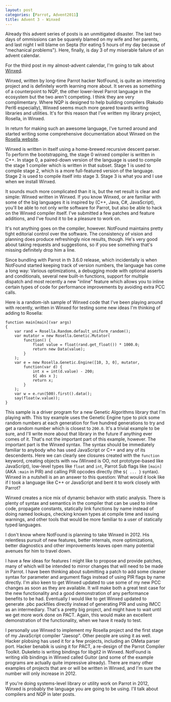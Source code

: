 ```yaml
---
layout: post
categories: [Parrot, Advent2011]
title: Advent 3 - Winxed
---
```


Already this advent series of posts is an unmitigated disaster. The last two
days of ommissions can be squarely blamed on my wife and her parents, and last
night I will blame on Septa (for eating 5 hours of my day because of "mechanical
problems"). Here, finally, is day 3 of my miserable failure of an advent
calendar.

For the third post in my almost-advent calendar, I'm going to talk about
[Winxed][].

[Winxed]: http://github.com/NotFound/winxed

Winxed, written by long-time Parrot hacker NotFound, is quite an interesting
project and is definitely worth learning more about. It serves as something
of a counterpoint to NQP, the other lower-level Parrot language in the ecosystem
but the two aren't competing. I think they are very complimentary. Where NQP
is designed to help building compilers (Rakudo Perl6 especially), Winxed seems
much more geared towards writing libraries and utilities. It's for this reason
that I've written my library project, Rosella, in Winxed.

In return for making such an awesome language, I've turned around and started
writing some comprehensive documentation about Winxed on the
[Rosella website][].

[Rosella website]: http://whiteknight.github.com/Rosella/winxed/index.html

Winxed is written in itself using a home-brewed recursive descent parser. To
perform the bootstrapping, the stage 0 winxed compiler is written in C++.
In stage 0, a paired-down version of the language is used to compile the stage 1
compiler which is written in that subset. Stage 1 is used to compile stage 2,
which is a more full-featured version of the language. Stage 2 is used to
compile itself into stage 3. Stage 3 is what you and I use when we install
Winxed.

It sounds much more complicated than it is, but the net result is clear and
simple: Winxed written in Winxed. If you know Winxed, or are familiar with
some of the big languages it is inspired by (C++, Java, C#, JavaScript),
you'll be able to not only write software for Parrot, but also be able to
hack on the Winxed compiler itself. I've submitted a few patches and feature
additions, and I've found it to be a pleasure to work on.

It's not anything goes on the compiler, however. NotFound maintains pretty tight
editorial control over the software. The consistency of vision and planning
does produce refreshingly nice results, though. He's very good about taking
requests and suggestions, so if you see something that's missing definitely drop
him a line.

Since bundling with Parrot in th 3.6.0 release, which incidentally is when
NotFound started keeping track of version numbers, the language has come a
long way: Various optimizations, a debugging mode with optional asserts
and conditionals, several new built-in functions, support for multiple
dispatch and most recently a new "inline" feature which allows you to inline
certain types of code for performance improvements by avoiding extra PCC
calls.

Here is a random-ish sample of Winxed code that I've been playing around with
recently, written in Winxed for testing some new ideas I'm thinking of adding to
Rosella:

    function main[main](var args)
    {
        var rand = Rosella.Random.default_uniform_random();
        var mutator = new Rosella.Genetic.Mutator(
            function() {
                float value = float(rand.get_float()) * 1000.0;
                return new Data(value);
            }
        );
        var e = new Rosella.Genetic.Engine([10, 3, 0], mutator,
            function(var d) {
                int x = int(d.value) - 200;
                ${ abs x };
                return x;
            }
        );
        var w = e.run(500).first().data();
        say(float(w.value));
    }

This sample is a driver program for a new Genetic Algorithms library that I'm
playing with. This toy example uses the Genetic Engine type to pick some random
numbers at each generation for five hundred generations to try and get a random
number which is closest to `200.0`. It's a trivial example to be sure, and I'll
write more about that library in the future if anything ever comes of it. That's
not the important part of this example, however. The important part is the
Winxed syntax. The syntax should be immediately familiar to anybody who has used
JavaScript or C++ and any of its descendents. Here we can clearly see closures
created with the `function` keyword, creating objects with `new` (Winxed is OO,
not prototype-based like JavaScript), low-level types like `float` and `int`,
Parrot Sub flags like `[main]` (AKA `:main` in PIR) and calling PIR opcodes
directly (the `${ ... }` syntax). Winxed in a nutshell is an an answer to this
question: What would it look like if I took a language like C++ or JavaScript
and bent it to work closely with Parrot?

Winxed creates a nice mix of dynamic behavior with static analysis. There is
plenty of syntax and semantics in the compiler that can be used to inline code,
propagate constants, statically link functions by name instead of doing named
lookups, checking known types at compile time and issuing warnings, and other
tools that would be more familiar to a user of statically typed languages.

I don't know where NotFound is planning to take Winxed in 2012. His relentless
pursuit of new features, better internals, more optimizations, better
diagnostics and other improvements leaves open many potential avenues for him to
travel down.

I have a few ideas for features I might like to propose and provide patches,
many of which will be intended to mirror changes that will need to be
made in Parrot. I have been thinking about submitting a patch to add some
cleaner syntax for parameter and argument flags instead of using PIR flags by
name directly. I'm also keen to get Winxed updated to use some of my new PCC
changes as soon as they are available. It will make both a great test case for
the new functionality and a good demonstration of any performance benefits to be
had. Eventually I would like to get Winxed updated to generate .pbc packfiles
directly instead of generating PIR and using IMCC as an intermediary. That's a
pretty big project, and might have to wait until we get more work done on PACT.
Again, this would make an excellent demonstration of the functionality, when we
have it ready to test.

I personally use Winxed to implement my Rosella project and the first stage of
my JavaScript compiler "Jaesop". Other people are using it as well. Hacker
plobsing has used it for a few projects, including an OMeta parser port. Hacker
benabik is using it for PACT, a re-design of the Parrot Compiler Toolkit.
Dukeleto is writing bindings for libgit2 in Winxed. NotFound is writing xlib
bindings in Winxed called Guitor (and some of the example programs are actually
quite impressive already). There are many other examples of projects that are
or will be written in Winxed, and I'm sure the number will only increase in
2012.

If you're doing systems-level library or utility work on Parrot in 2012, Winxed
is probably the language you are going to be using. I'll talk about compilers
and NQP in later posts.
